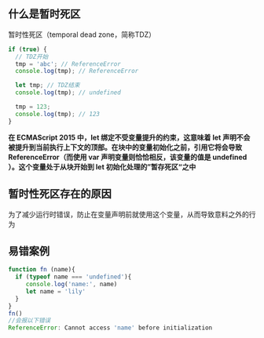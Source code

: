 ## 什么是暂时死区
暂时性死区（temporal dead zone，简称TDZ）

```js
if (true) {
  // TDZ开始
  tmp = 'abc'; // ReferenceError
  console.log(tmp); // ReferenceError

  let tmp; // TDZ结束
  console.log(tmp); // undefined

  tmp = 123;
  console.log(tmp); // 123
}
```


**在 ECMAScript 2015 中，let 绑定不受变量提升的约束，这意味着 let 声明不会被提升到当前执行上下文的顶部。在块中的变量初始化之前，引用它将会导致 ReferenceError（而使用 var 声明变量则恰恰相反，该变量的值是 undefined ）。这个变量处于从块开始到 let 初始化处理的”暂存死区“之中**


## 暂时性死区存在的原因

为了减少运行时错误，防止在变量声明前就使用这个变量，从而导致意料之外的行为


## 易错案例

```js
function fn (name){
  if (typeof name === 'undefined'){
     console.log('name:', name)
     let name = 'lily'
  }
}
fn()
//会报以下错误
ReferenceError: Cannot access 'name' before initialization
```
